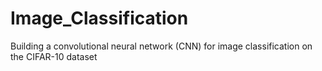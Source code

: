 # Image_Classification
Building a convolutional neural network (CNN) for image classification on the CIFAR-10 dataset
